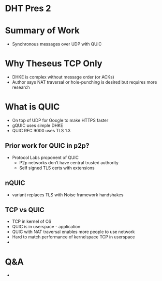 # DHT Pres 2

# Summary of Work

- Synchronous messages over UDP with QUIC

# Why Theseus TCP Only

- DHKE is complex without message order (or ACKs)
- Author says NAT traversal or hole-punching is desired but requires more research

# What is QUIC

- On top of UDP for Google to make HTTPS faster
- gQUIC uses simple DHKE
- QUIC RFC 9000 uses TLS 1.3

## Prior work for QUIC in p2p?

- Protocol Labs proponent of QUIC
    - P2p networks don’t have central trusted authority
    - Self signed TLS certs with extensions

## nQUIC

- variant  replaces TLS with Noise framework handshakes

## TCP vs QUIC

- TCP in kernel of OS
- QUIC is in userspace - application
- QUIC with NAT traversal enables more people to use network
- Hard to match performance of kernelspace TCP in userspace
- 

# Q&A

-